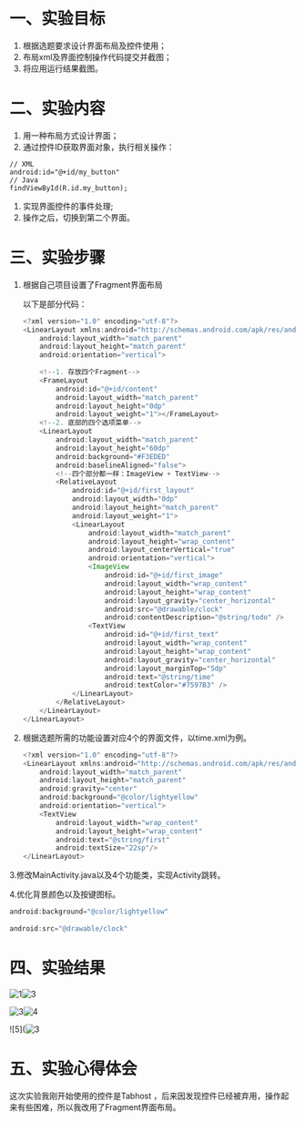 # 一、实验目标

1. 根据选题要求设计界面布局及控件使用；
2. 布局xml及界面控制操作代码提交并截图；
3. 将应用运行结果截图。

# 二、实验内容

1. 用一种布局方式设计界面；
2. 通过控件ID获取界面对象，执行相关操作：

```
// XML
android:id="@+id/my_button"
// Java
findViewById(R.id.my_button);
```

1. 实现界面控件的事件处理;
2. 操作之后，切换到第二个界面。

# 三、实验步骤

1. 根据自己项目设置了Fragment界面布局

   以下是部分代码：

   ```java
   <?xml version="1.0" encoding="utf-8"?>
   <LinearLayout xmlns:android="http://schemas.android.com/apk/res/android"
       android:layout_width="match_parent"
       android:layout_height="match_parent"
       android:orientation="vertical">
      
       <!--1. 存放四个Fragment-->
       <FrameLayout
           android:id="@+id/content"
           android:layout_width="match_parent"
           android:layout_height="0dp"
           android:layout_weight="1"></FrameLayout>
       <!--2. 底部的四个选项菜单-->
       <LinearLayout
           android:layout_width="match_parent"
           android:layout_height="60dp"
           android:background="#F3EDED"
           android:baselineAligned="false">
           <!--四个部分都一样：ImageView + TextView-->
           <RelativeLayout
               android:id="@+id/first_layout"
               android:layout_width="0dp"
               android:layout_height="match_parent"
               android:layout_weight="1">
               <LinearLayout
                   android:layout_width="match_parent"
                   android:layout_height="wrap_content"
                   android:layout_centerVertical="true"
                   android:orientation="vertical">
                   <ImageView
                       android:id="@+id/first_image"
                       android:layout_width="wrap_content"
                       android:layout_height="wrap_content"
                       android:layout_gravity="center_horizontal"
                       android:src="@drawable/clock"
                       android:contentDescription="@string/todo" />
                   <TextView
                       android:id="@+id/first_text"
                       android:layout_width="wrap_content"
                       android:layout_height="wrap_content"
                       android:layout_gravity="center_horizontal"
                       android:layout_marginTop="5dp"
                       android:text="@string/time"
                       android:textColor="#7597B3" />
               </LinearLayout>
           </RelativeLayout>
       </LinearLayout>
   </LinearLayout>
   
   ```

   

2. 根据选题所需的功能设置对应4个的界面文件，以time.xml为例。

   ```java
   <?xml version="1.0" encoding="utf-8"?>
   <LinearLayout xmlns:android="http://schemas.android.com/apk/res/android"
       android:layout_width="match_parent"
       android:layout_height="match_parent"
       android:gravity="center"
       android:background="@color/lightyellow"
       android:orientation="vertical">
       <TextView
           android:layout_width="wrap_content"
           android:layout_height="wrap_content"
           android:text="@string/first"
           android:textSize="22sp"/>
   </LinearLayout>
   ```

3.修改MainActivity.java以及4个功能类，实现Activity跳转。

4.优化背景颜色以及按键图标。

```java
android:background="@color/lightyellow"
    
android:src="@drawable/clock"
```

# 四、实验结果

![1](https://github.com/BBsan13/android-labs-2020/blob/master/students/net1814080903139/实验报告图片/lab4_1.PNG)![3](https://github.com/BBsan13/android-labs-2020/blob/master/students/net1814080903139/实验报告图片/lab4_2.PNG)

![3](https://github.com/BBsan13/android-labs-2020/blob/master/students/net1814080903139/实验报告图片/lab4_3.PNG)![4](https://github.com/BBsan13/android-labs-2020/blob/master/students/net1814080903139/实验报告图片/lab4_4.PNG)



![5](![3](https://github.com/BBsan13/android-labs-2020/blob/master/students/net1814080903139/实验报告图片/\lab3.PNG)

# 五、实验心得体会

这次实验我刚开始使用的控件是Tabhost ，后来因发现控件已经被弃用，操作起来有些困难，所以我改用了Fragment界面布局。

